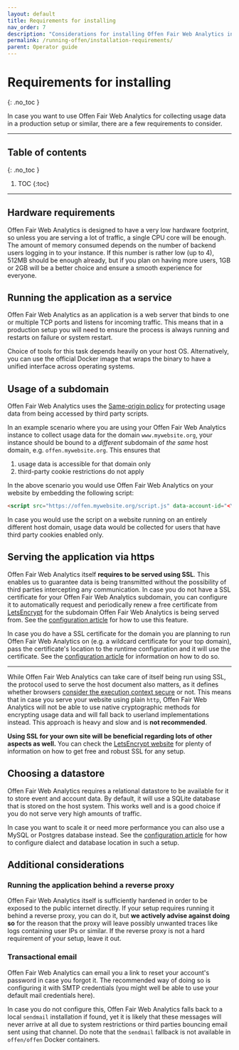```yaml
---
layout: default
title: Requirements for installing
nav_order: 7
description: "Considerations for installing Offen Fair Web Analytics in an production environment."
permalink: /running-offen/installation-requirements/
parent: Operator guide
---
```


<!--
Copyright 2020 - Offen Authors <hioffen@posteo.de>
SPDX-License-Identifier: Apache-2.0
-->

# Requirements for installing
{: .no_toc }

In case you want to use Offen Fair Web Analytics for collecting usage data in a production setup or similar, there are a few requirements to consider.

---

## Table of contents
{: .no_toc }

1. TOC
{:toc}

---

## Hardware requirements

Offen Fair Web Analytics is designed to have a very low hardware footprint, so unless you are serving a lot of traffic, a single CPU core will be enough. The amount of memory consumed depends on the number of backend users logging in to your instance. If this number is rather low (up to 4), 512MB should be enough already, but if you plan on having more users, 1GB or 2GB will be a better choice and ensure a smooth experience for everyone.

## Running the application as a service

Offen Fair Web Analytics as an application is a web server that binds to one or multiple TCP ports and listens for incoming traffic. This means that in a production setup you will need to ensure the process is always running and restarts on failure or system restart.

Choice of tools for this task depends heavily on your host OS. Alternatively, you can use the official Docker image that wraps the binary to have a unified interface across operating systems.

## Usage of a subdomain

Offen Fair Web Analytics uses the [Same-origin policy][sop] for protecting usage data from being accessed by third party scripts.

In an example scenario where you are using your Offen Fair Web Analytics instance to collect usage data for the domain `www.mywebsite.org`, your instance should be bound to a _different_ subdomain of _the same_ host domain, e.g. `offen.mywebsite.org`. This ensures that
1. usage data is accessible for that domain only
1. third-party cookie restrictions do not apply

In the above scenario you would use Offen Fair Web Analytics on your website by embedding the following script:

```html
<script src="https://offen.mywebsite.org/script.js" data-account-id="<YOUR_ACCOUNT_ID>"></script>
```

In case you would use the script on a website running on an entirely different host domain, usage data would be collected for users that have third party cookies enabled only.

[sop]: https://developer.mozilla.org/en-US/docs/Web/Security/Same-origin_policy

## Serving the application via https

Offen Fair Web Analytics itself __requires to be served using SSL__. This enables us to guarantee data is being transmitted without the possibility of third parties intercepting any communication. In case you do not have a SSL certificate for your Offen Fair Web Analytics subdomain, you can configure it to automatically request and periodically renew a free certificate from [LetsEncrypt][lets-encrypt] for the subdomain Offen Fair Web Analytics is being served from. See the [configuration article][config-article] for how to use this feature.

In case you do have a SSL certificate for the domain you are planning to run Offen Fair Web Analytics on (e.g. a wildcard certificate for your top domain), pass the certificate's location to the runtime configuration and it will use the certificate. See the [configuration article][config-article] for information on how to do so.

---

While Offen Fair Web Analytics can take care of itself being run using SSL, the protocol used to serve the host document also matters, as it defines whether browsers [consider the execution context secure][secure-context] or not. This means that in case you serve your website using plain `http`, Offen Fair Web Analytics will not be able to use native cryptographic methods for encrypting usage data and will fall back to userland implementations instead. This approach is heavy and slow and is __not recommended__.

__Using SSL for your own site will be beneficial regarding lots of other aspects as well.__ You can check the [LetsEncrypt website][lets-encrypt] for plenty of information on how to get free and robust SSL for any setup.

[lets-encrypt]: https://letsencrypt.org/
[secure-context]: https://developer.mozilla.org/en-US/docs/Web/Security/Secure_Contexts/features_restricted_to_secure_contexts
[config-article]: /running-offen/configuring-the-application/

## Choosing a datastore

Offen Fair Web Analytics requires a relational datastore to be available for it to store event and account data. By default, it will use a SQLite database that is stored on the host system. This works well and is a good choice if you do not serve very high amounts of traffic.

In case you want to scale it or need more performance you can also use a MySQL or Postgres database instead. See the [configuration article][config-article] for how to configure dialect and database location in such a setup.

## Additional considerations

### Running the application behind a reverse proxy

Offen Fair Web Analytics itself is sufficiently hardened in order to be exposed to the public internet directly. If your setup requires running it behind a reverse proxy, you can do it, but __we actively advise against doing so__ for the reason that the proxy will leave possibly unwanted traces like logs containing user IPs or similar. If the reverse proxy is not a hard requirement of your setup, leave it out.

### Transactional email

Offen Fair Web Analytics can email you a link to reset your account's password in case you forgot it. The recommended way of doing so is configuring it with SMTP credentials (you might well be able to use your default mail credentials here).

In case you do not configure this, Offen Fair Web Analytics falls back to a local `sendmail` installation if found, yet it is likely that these messages will never arrive at all due to system restrictions or third parties bouncing email sent using that channel. Do note that the `sendmail` fallback is not available in `offen/offen` Docker containers.

